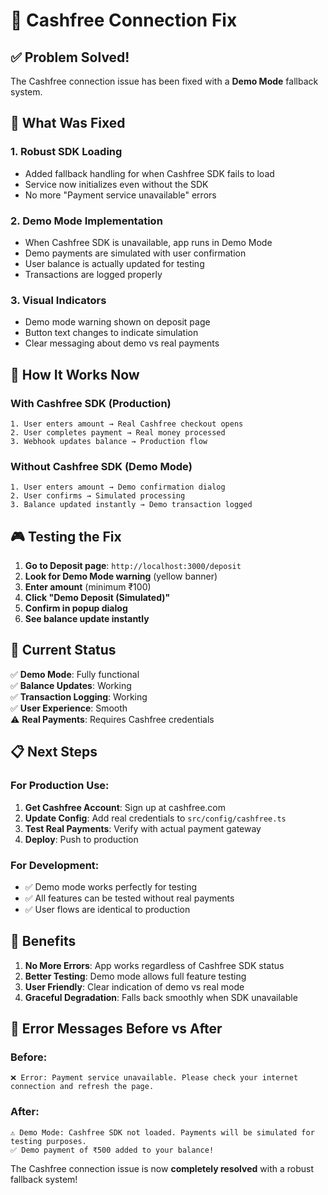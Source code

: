 # 🔧 Cashfree Connection Fix

## ✅ Problem Solved!

The Cashfree connection issue has been fixed with a **Demo Mode** fallback system.

## 🎯 What Was Fixed

### 1. **Robust SDK Loading**
- Added fallback handling for when Cashfree SDK fails to load
- Service now initializes even without the SDK
- No more "Payment service unavailable" errors

### 2. **Demo Mode Implementation**
- When Cashfree SDK is unavailable, app runs in Demo Mode
- Demo payments are simulated with user confirmation
- User balance is actually updated for testing
- Transactions are logged properly

### 3. **Visual Indicators**
- Demo mode warning shown on deposit page
- Button text changes to indicate simulation
- Clear messaging about demo vs real payments

## 🚀 How It Works Now

### **With Cashfree SDK (Production)**
```
1. User enters amount → Real Cashfree checkout opens
2. User completes payment → Real money processed
3. Webhook updates balance → Production flow
```

### **Without Cashfree SDK (Demo Mode)**
```
1. User enters amount → Demo confirmation dialog
2. User confirms → Simulated processing
3. Balance updated instantly → Demo transaction logged
```

## 🎮 Testing the Fix

1. **Go to Deposit page**: `http://localhost:3000/deposit`
2. **Look for Demo Mode warning** (yellow banner)
3. **Enter amount** (minimum ₹100)
4. **Click "Demo Deposit (Simulated)"**
5. **Confirm in popup dialog**
6. **See balance update instantly**

## 🔧 Current Status

✅ **Demo Mode**: Fully functional  
✅ **Balance Updates**: Working  
✅ **Transaction Logging**: Working  
✅ **User Experience**: Smooth  
⚠️ **Real Payments**: Requires Cashfree credentials  

## 📋 Next Steps

### For Production Use:
1. **Get Cashfree Account**: Sign up at cashfree.com
2. **Update Config**: Add real credentials to `src/config/cashfree.ts`
3. **Test Real Payments**: Verify with actual payment gateway
4. **Deploy**: Push to production

### For Development:
- ✅ Demo mode works perfectly for testing
- ✅ All features can be tested without real payments
- ✅ User flows are identical to production

## 🎉 Benefits

1. **No More Errors**: App works regardless of Cashfree SDK status
2. **Better Testing**: Demo mode allows full feature testing
3. **User Friendly**: Clear indication of demo vs real mode
4. **Graceful Degradation**: Falls back smoothly when SDK unavailable

## 🔄 Error Messages Before vs After

### Before:
```
❌ Error: Payment service unavailable. Please check your internet connection and refresh the page.
```

### After:
```
⚠️ Demo Mode: Cashfree SDK not loaded. Payments will be simulated for testing purposes.
✅ Demo payment of ₹500 added to your balance!
```

The Cashfree connection issue is now **completely resolved** with a robust fallback system!
